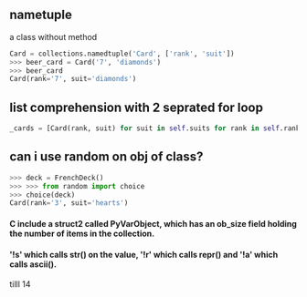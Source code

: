 ## nametuple
a class without method 
```python
Card = collections.namedtuple('Card', ['rank', 'suit']) 
>>> beer_card = Card('7', 'diamonds')
>>> beer_card
Card(rank='7', suit='diamonds')
```
## list comprehension with 2 seprated for loop
```python
_cards = [Card(rank, suit) for suit in self.suits for rank in self.ranks]
```
## can i use random on obj of class?
``` python
>>> deck = FrenchDeck()
>>> >>> from random import choice
>>> choice(deck)
Card(rank='3', suit='hearts')
```
#### C include a struct2 called PyVarObject, which has an ob_size field holding the number of items in the collection.


#### '!s' which calls str() on the value, '!r' which calls repr() and '!a' which calls ascii().

tilll 14 
``` python
```
